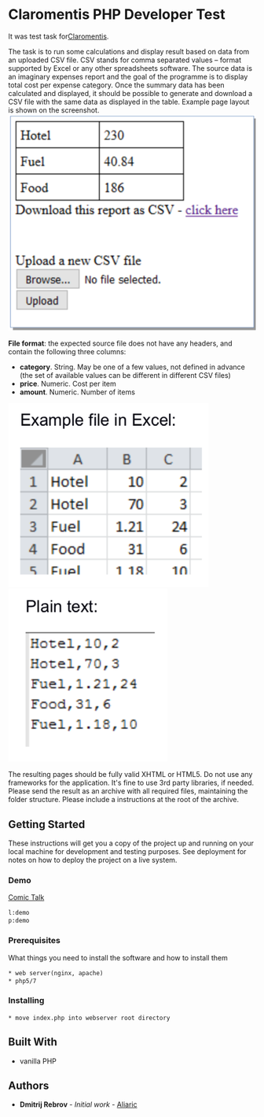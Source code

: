 # Claromentis PHP Developer Test

It was test task for[Claromentis](https://www.claromentis.com).

The task is to run some calculations and display result based on data from an uploaded CSV file. CSV stands for comma separated values – format supported by Excel or any other spreadsheets software.
The source data is an imaginary expenses report and the goal of the programme is to display total cost per expense category.
Once the summary data has been calculated and displayed, it should be possible to generate and download a CSV file with the same data as displayed in the table.
Example page layout is shown on the screenshot.
![Interface](/images/interface.png?raw=true "Screenshot")

**File format**: the expected source file does not have any headers, and contain the following three columns:
- **category**. String. May be one of a few values, not defined in advance (the set of available values can be different in different CSV files)
- **price**. Numeric. Cost per item
- **amount**. Numeric. Number of items

![Excel](/images/excel_example.png?raw=true "Excel")
![Plain](/images/plain_text.png?raw=true "Plain")

The resulting pages should be fully valid XHTML or HTML5.
Do not use any frameworks for the application. It's fine to use 3rd party libraries, if needed.
Please send the result as an archive with all required files, maintaining the folder structure. Please include a instructions at the root of the archive.
## Getting Started

These instructions will get you a copy of the project up and running on your local machine for development and testing purposes. See deployment for notes on how to deploy the project on a live system.

### Demo

[Comic Talk](http://caloremntisdevtest.ddns.net)
```
l:demo
p:demo 
```

### Prerequisites

What things you need to install the software and how to install them

```
* web server(nginx, apache)
* php5/7
```

### Installing

```
* move index.php into webserver root directory
```


## Built With

* vanilla PHP


## Authors

* **Dmitrij Rebrov** - *Initial work* - [Aliaric](https://github.com/Aliaric)

